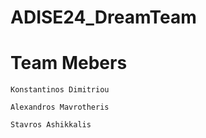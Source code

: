 # ADISE24_DreamTeam

# Team Mebers 
    Konstantinos Dimitriou 

    Alexandros Mavrotheris 

    Stavros Ashikkalis

   